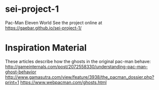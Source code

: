 # sei-project-1
Pac-Man Eleven World
See the project online at https://gaebar.github.io/sei-project-1/

# Inspiration Material
These articles describe how the ghosts in the original pac-man behave:
http://gameinternals.com/post/2072558330/understanding-pac-man-ghost-behavior
http://www.gamasutra.com/view/feature/3938/the_pacman_dossier.php?print=1
https://www.webpacman.com/ghosts.html
